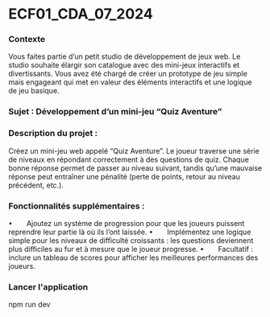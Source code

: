 # ECF01_CDA_07_2024


### Contexte
Vous faites partie dʼun petit studio de développement de jeux web. Le studio
souhaite élargir son catalogue avec des mini-jeux interactifs et divertissants.
Vous avez été chargé de créer un prototype de jeu simple mais engageant qui
met en valeur des éléments interactifs et une logique de jeu basique.

### Sujet  Développement dʼun mini-jeu “Quiz Aventureˮ
### Description du projet :
Créez un mini-jeu web appelé “Quiz Aventureˮ. Le joueur traverse une série de niveaux en répondant correctement à des questions de quiz. Chaque bonne réponse permet de passer au niveau suivant, tandis quʼune mauvaise réponse peut entraîner une pénalité (perte de points, retour au niveau précédent, etc.).

### Fonctionnalités supplémentaires :
  Ajoutez un système de progression pour que les joueurs puissent reprendre leur partie là où ils lʼont laissée.
  Implémentez une logique simple pour les niveaux de difficulté croissants : les questions deviennent plus difficiles au fur et à mesure que le joueur progresse.
  Facultatif : inclure un tableau de scores pour afficher les meilleures performances des joueurs.

### Lancer l'application
npm run dev
